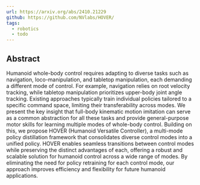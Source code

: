 ```yaml
---
url: https://arxiv.org/abs/2410.21229
github: https://github.com/NVlabs/HOVER/
tags:
  - robotics
  - todo
---
```

## Abstract

Humanoid whole-body control requires adapting to diverse tasks such as navigation, loco-manipulation, and tabletop manipulation, each demanding a different mode of control. For example, navigation relies on root velocity tracking, while tabletop manipulation prioritizes upper-body joint angle tracking. Existing approaches typically train individual policies tailored to a specific command space, limiting their transferability across modes. We present the key insight that full-body kinematic motion imitation can serve as a common abstraction for all these tasks and provide general-purpose motor skills for learning multiple modes of whole-body control. Building on this, we propose HOVER (Humanoid Versatile Controller), a multi-mode policy distillation framework that consolidates diverse control modes into a unified policy. HOVER enables seamless transitions between control modes while preserving the distinct advantages of each, offering a robust and scalable solution for humanoid control across a wide range of modes. By eliminating the need for policy retraining for each control mode, our approach improves efficiency and flexibility for future humanoid applications.